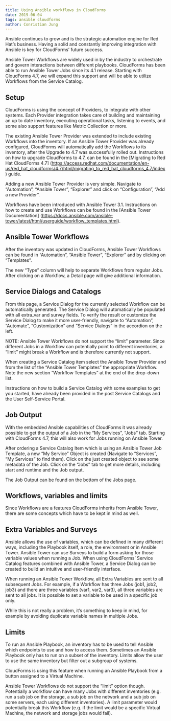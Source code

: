 ```yaml
---     
title: Using Ansible workflows in CloudForms 
date: 2019-06-04
tags: ansible cloudforms
author: Conristian Jung
---
```

 
Ansible continues to grow and is the strategic automation engine for Red Hat’s business. Having a solid and constantly improving integration with Ansible is key for CloudForms’ future success.  
  
Ansible Tower Workflows are widely used in by the industry to orchestrate and govern interactions between different playbooks. CloudForms has been able to run Ansible Tower Jobs since its 4.1 release. Starting with CloudForms 4.7, we will expand this support and will be able to utilize Workflows from the Service Catalog.

## Setup ##

CloudForms is using the concept of Providers, to integrate with other systems. Each Provider integration takes care of building and maintaining an up to date inventory, executing operational tasks, listening to events, and some also support features like Metric Collection or more.  
  
The existing Ansible Tower Provider was extended to include existing Workflows into the inventory. If an Ansible Tower Provider was already configured, CloudForms will automatically add the Workflows to its inventory, after the Upgrade to 4.7 was successfully rolled out. Instructions on how to upgrade CloudForms to 4.7, can be found in the [Migrating to Red Hat CloudForms 4.7] (<https://access.redhat.com/documentation/en-us/red_hat_cloudforms/4.7/html/migrating_to_red_hat_cloudforms_4.7/index>) guide.

Adding a new Ansible Tower Provider is very simple. Navigate to “Automation”, “Ansible Tower”, “Explorer” and click on “Configuration”, “Add a new Provider”.  

Workflows have been introduced with Ansible Tower 3.1. Instructions on how to create and use Workflows can be found in the [Ansible Tower Documentation] (<https://docs.ansible.com/ansible-tower/latest/html/userguide/workflow_templates.html>).

## Ansible Tower Workflows ##

After the inventory was updated in CloudForms, Ansible Tower Workflows can be found in “Automation”, “Ansible Tower”, “Explorer” and by clicking on “Templates”.

The new “Type” column will help to separate Workflows from regular Jobs. After clicking on a Workflow, a Detail page will give additional information.

## Service Dialogs and Catalogs ##

From this page, a Service Dialog for the currently selected Workflow can be automatically generated. The Service Dialog will automatically be populated with all extra_var and survey fields. To verify the result or customize the Service Dialog to make it more user-friendly, navigate to “Automation”, “Automate”, “Customization” and “Service Dialogs” in the accordion on the left.  

NOTE: Ansible Tower Workflows do not support the “limit” parameter. Since different Jobs in a Workflow can potentially point to different inventories, a “limit” might break a Workflow and is therefore currently not support.  
  
When creating a Service Catalog item select the Ansible Tower Provider and from the list of the “Ansible Tower Templates” the appropriate Workflow. Note the new section “Workflow Templates” at the end of the drop-down list.

Instructions on how to build a Service Catalog with some examples to get you started, have already been provided in the post Service Catalogs and the User Self-Service Portal.  

## Job Output ##

With the embedded Ansible capabilities of CloudForms it was already possible to get the output of a Job in the “My Services”, “Jobs” tab. Starting with CloudForms 4.7, this will also work for Jobs running on Ansible Tower.  
  
After ordering a Service Catalog Item which is using an Ansible Tower Job Template, a new “My Service” Object is created (Navigate to “Services”, “My Services” to find them). Click on the just created object to see some metadata of the Job. Click on the “Jobs” tab to get more details, including start and runtime and the Job output.

The Job Output can be found on the bottom of the Jobs page.

## Workflows, variables and limits ##

Since Workflows are a features CloudForms inherits from Ansible Tower, there are some concepts which have to be kept in mind as well.

## Extra Variables and Surveys ##

Ansible allows the use of variables, which can be defined in many different ways, including the Playbook itself, a role, the environment or in Ansible Tower. Ansible Tower can use Surveys to build a form asking for those variable values when running a Job. When using CloudForms’ Service Catalog features combined with Ansible Tower, a Service Dialog can be created to build an intuitive and user-friendly interface.  
  
When running an Ansible Tower Workflow, all Extra Variables are sent to all subsequent Jobs. For example, if a Workflow has three Jobs (job1, job2, job3) and there are three variables (var1, var2, var3), all three variables are sent to all jobs. It is possible to set a variable to be used in a specific job only.
  
While this is not really a problem, it’s something to keep in mind, for example by avoiding duplicate variable names in multiple Jobs.

## Limits ##

To run an Ansible Playbook, an inventory has to be used to tell Ansible which endpoints to use and how to access them. Sometimes an Ansible Playbook only has to run on a subset of the inventory. Limits allow the user to use the same inventory but filter out a subgroup of systems.  
  
CloudForms is using this feature when running an Ansible Playbook from a button assigned to a Virtual Machine.
  
Ansible Tower Workflows do not support the “limit” option though. Potentially a workflow can have many Jobs with different inventories (e.g. run a sub job on the storage, a sub job on the network and a sub job on some servers, each using different inventories). A limit parameter would potentially break this Workflow (e.g. if the limit would be a specific Virtual Machine, the network and storage jobs would fail).
